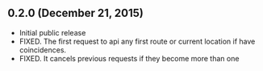 ## 0.2.0 (December 21, 2015)

* Initial public release
* FIXED. The first request to api any first route or current location if have coincidences.
* FIXED. It cancels previous requests if they become more than one